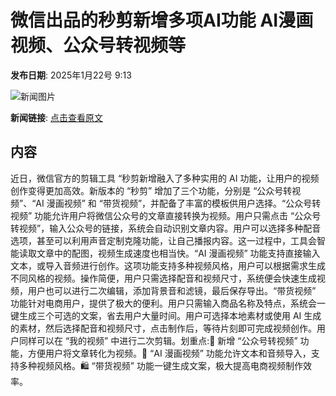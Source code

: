 # 微信出品的秒剪新增多项AI功能 AI漫画视频、公众号转视频等

**发布日期**: 2025年1月22号 9:13

![新闻图片](https://upload.chinaz.com/2025/0122/6387313384620511743988069.png)

**新闻链接**: [点击查看原文](https://www.aibase.com/zh/news/14905)

## 内容

近日，微信官方的剪辑工具 “秒剪新增融入了多种实用的 AI 功能，让用户的视频创作变得更加高效。新版本的 “秒剪” 增加了三个功能，分别是 “公众号转视频”、“AI 漫画视频” 和 “带货视频”，并配备了丰富的模板供用户选择。“公众号转视频” 功能允许用户将微信公众号的文章直接转换为视频。用户只需点击 “公众号转视频”，输入公众号的链接，系统会自动识别文章内容。用户可以选择多种配音选项，甚至可以利用声音定制克隆功能，让自己播报内容。这一过程中，工具会智能读取文章中的配图，视频生成速度也相当快。“AI 漫画视频” 功能支持直接输入文本，或导入音频进行创作。这项功能支持多种视频风格，用户可以根据需求生成不同风格的视频。操作简便，用户只需选择配音和视频尺寸，系统便会快速生成视频，用户也可以进行二次编辑，添加背景音和滤镜，最后保存导出。“带货视频” 功能针对电商用户，提供了极大的便利。用户只需输入商品名称及特点，系统会一键生成三个可选的文案，省去用户大量时间。用户可选择本地素材或使用 AI 生成的素材，然后选择配音和视频尺寸，点击制作后，等待片刻即可完成视频创作。用户同样可以在 “我的视频” 中进行二次剪辑。划重点:📝 新增 “公众号转视频” 功能，方便用户将文章转化为视频。🎨 “AI 漫画视频” 功能允许文本和音频导入，支持多种视频风格。🛍️ “带货视频” 功能一键生成文案，极大提高电商视频制作效率。
